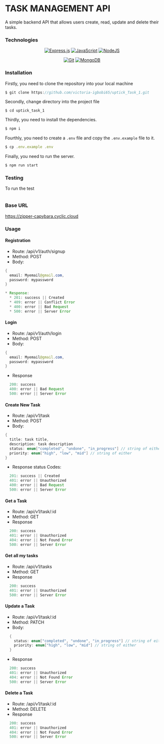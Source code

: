 # TASK MANAGEMENT API

A simple backend API that allows users create, read, update and delete their tasks.



### Technologies

<div align="center">

  <a href="">![Express.js](https://img.shields.io/badge/express.js-%23404d59.svg?style=for-the-badge&logo=express&logoColor=%2361DAFB)</a>
  <a href="">![JavaScript](https://img.shields.io/badge/javascript-%23323330.svg?style=for-the-badge&logo=javascript&logoColor=%23F7DF1E)</a>
  <a href="">![NodeJS](https://img.shields.io/badge/node.js-6DA55F?style=for-the-badge&logo=node.js&logoColor=white)</a>
  
  
</div>
<div align="center">

  <a href="">![Git](https://img.shields.io/badge/git-%23F05033.svg?style=for-the-badge&logo=git&logoColor=white)</a>
  <a href="">![MongoDB](https://img.shields.io/badge/MongoDB-%234ea94b.svg?style=for-the-badge&logo=mongodb&logoColor=white)</a>

</div>


### Installation
 
Firstly, you need to clone the repository into your local machine
```javascript
$ git clone https://github.com/victoria-igbobi65/uptick_Task_1.git
```
Secondly, change directory into the project file
```
$ cd uptick_task_1
```
Thirdly, you need to install the dependencies.
```javascript
$ npm i 
``` 
Fourthly, you need to create a `.env` file and copy the `.env.example` file to it.
```javascript
$ cp .env.example .env 
```
Finally, you need to run the server.
```java
$ npm run start
```

### Testing
To run the test
```

```

### Base URL

https://zipper-capybara.cyclic.cloud

### Usage


#### Registration

* Route: /api/v1/auth/signup
* Method: POST
* Body:
```java
{
  email: Myemail@gmail.com,
  password: mypassword
}
```

```java
* Response:
  * 201: success || Created
  * 409: error || Conflict Error
  * 400: error || Bad Request
  * 500: error || Server Error
```

#### Login
* Route: /api/v1/auth/login
* Method: POST
* Body: 
```java
{
  email: Myemail@gmail.com,
  password: mypassword
}

```
* Response
```java
  200: success
  400: error || Bad Request
  500: error || Server Error
```

#### Create New Task
* Route: /api/v1/task
* Method: POST
* Body: 
```java
{
  title: task title,
  description: task description
  status: enum["completed", "undone", "in_progress"] // string of either
  priority: enum["high", "low", "mid"] // string of either
}

```
* Response status Codes: 
```java
  201: success || Created
  401: error || Unauthorized
  400: error || Bad Request
  500: error || Server Error
```

#### Get a Task
* Route: /api/v1/task/:id
* Method: GET
* Response
```java
  200: success 
  401: error || Unauthorized
  404: error || Not Found Error
  500: error || Server Error
```

#### Get all my tasks
* Route: /api/v1/tasks
* Method: GET
* Response

```java
  200: success
  401: error || Unauthorized
  500: error || Server Error
```

#### Update a Task
* Route: /api/v1/task/:id
* Method: PATCH
* Body: 
```java
  {
    status: enum["completed", "undone", "in_progress"] // string of either
    priority: enum["high", "low", "mid"] // string of either
  }
```
* Response
```java
  200: success 
  401: error || Unauthorized
  404: error || Not Found Error
  500: error || Server Error
```

#### Delete a Task
* Route: /api/v1/task/:id
* Method: DELETE
* Response
```java
  200: success 
  401: error || Unauthorized
  404: error || Not Found Error
  500: error || Server Error
```